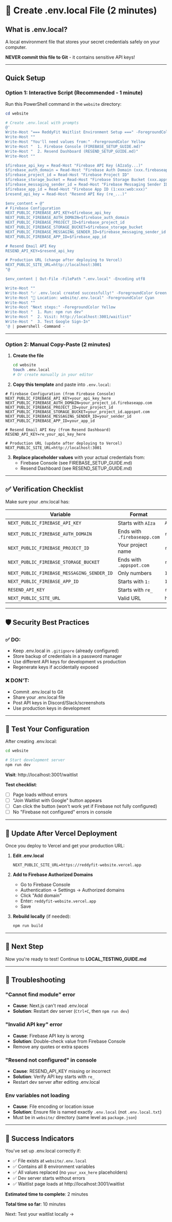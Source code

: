 # 🔐 Create .env.local File (2 minutes)

## What is .env.local?
A local environment file that stores your secret credentials safely on your computer.

**NEVER commit this file to Git** - it contains sensitive API keys!

---

## Quick Setup

### Option 1: Interactive Script (Recommended - 1 minute)

Run this PowerShell command in the `website` directory:

```powershell
cd website

# Create .env.local with prompts
@'
Write-Host "=== ReddyFit Waitlist Environment Setup ===" -ForegroundColor Cyan
Write-Host ""
Write-Host "You'll need values from:" -ForegroundColor Yellow
Write-Host "  1. Firebase Console (FIREBASE_SETUP_GUIDE.md)"
Write-Host "  2. Resend Dashboard (RESEND_SETUP_GUIDE.md)"
Write-Host ""

$firebase_api_key = Read-Host "Firebase API Key (AIzaSy...)"
$firebase_auth_domain = Read-Host "Firebase Auth Domain (xxx.firebaseapp.com)"
$firebase_project_id = Read-Host "Firebase Project ID"
$firebase_storage_bucket = Read-Host "Firebase Storage Bucket (xxx.appspot.com)"
$firebase_messaging_sender_id = Read-Host "Firebase Messaging Sender ID (numbers)"
$firebase_app_id = Read-Host "Firebase App ID (1:xxx:web:xxx)"
$resend_api_key = Read-Host "Resend API Key (re_...)"

$env_content = @"
# Firebase Configuration
NEXT_PUBLIC_FIREBASE_API_KEY=$firebase_api_key
NEXT_PUBLIC_FIREBASE_AUTH_DOMAIN=$firebase_auth_domain
NEXT_PUBLIC_FIREBASE_PROJECT_ID=$firebase_project_id
NEXT_PUBLIC_FIREBASE_STORAGE_BUCKET=$firebase_storage_bucket
NEXT_PUBLIC_FIREBASE_MESSAGING_SENDER_ID=$firebase_messaging_sender_id
NEXT_PUBLIC_FIREBASE_APP_ID=$firebase_app_id

# Resend Email API Key
RESEND_API_KEY=$resend_api_key

# Production URL (change after deploying to Vercel)
NEXT_PUBLIC_SITE_URL=http://localhost:3001
"@

$env_content | Out-File -FilePath ".env.local" -Encoding utf8

Write-Host ""
Write-Host "✅ .env.local created successfully!" -ForegroundColor Green
Write-Host "📁 Location: website/.env.local" -ForegroundColor Cyan
Write-Host ""
Write-Host "Next steps:" -ForegroundColor Yellow
Write-Host "  1. Run: npm run dev"
Write-Host "  2. Visit: http://localhost:3001/waitlist"
Write-Host "  3. Test Google Sign-In"
'@ | powershell -Command -
```

---

### Option 2: Manual Copy-Paste (2 minutes)

1. **Create the file**
   ```bash
   cd website
   touch .env.local
   # Or create manually in your editor
   ```

2. **Copy this template** and paste into `.env.local`:

```env
# Firebase Configuration (from Firebase Console)
NEXT_PUBLIC_FIREBASE_API_KEY=your_api_key_here
NEXT_PUBLIC_FIREBASE_AUTH_DOMAIN=your_project_id.firebaseapp.com
NEXT_PUBLIC_FIREBASE_PROJECT_ID=your_project_id
NEXT_PUBLIC_FIREBASE_STORAGE_BUCKET=your_project_id.appspot.com
NEXT_PUBLIC_FIREBASE_MESSAGING_SENDER_ID=your_sender_id
NEXT_PUBLIC_FIREBASE_APP_ID=your_app_id

# Resend Email API Key (from Resend Dashboard)
RESEND_API_KEY=re_your_api_key_here

# Production URL (update after deploying to Vercel)
NEXT_PUBLIC_SITE_URL=http://localhost:3001
```

3. **Replace placeholder values** with your actual credentials from:
   - Firebase Console (see FIREBASE_SETUP_GUIDE.md)
   - Resend Dashboard (see RESEND_SETUP_GUIDE.md)

---

## ✅ Verification Checklist

Make sure your .env.local has:

| Variable | Format | Example |
|----------|--------|---------|
| `NEXT_PUBLIC_FIREBASE_API_KEY` | Starts with `AIza` | `AIzaSyBxxx...` |
| `NEXT_PUBLIC_FIREBASE_AUTH_DOMAIN` | Ends with `.firebaseapp.com` | `reddyfit.firebaseapp.com` |
| `NEXT_PUBLIC_FIREBASE_PROJECT_ID` | Your project name | `reddyfit-waitlist` |
| `NEXT_PUBLIC_FIREBASE_STORAGE_BUCKET` | Ends with `.appspot.com` | `reddyfit.appspot.com` |
| `NEXT_PUBLIC_FIREBASE_MESSAGING_SENDER_ID` | Only numbers | `123456789` |
| `NEXT_PUBLIC_FIREBASE_APP_ID` | Starts with `1:` | `1:123:web:abc` |
| `RESEND_API_KEY` | Starts with `re_` | `re_abc123...` |
| `NEXT_PUBLIC_SITE_URL` | Valid URL | `http://localhost:3001` |

---

## 🛡️ Security Best Practices

### ✅ DO:
- Keep .env.local in `.gitignore` (already configured)
- Store backup of credentials in a password manager
- Use different API keys for development vs production
- Regenerate keys if accidentally exposed

### ❌ DON'T:
- Commit .env.local to Git
- Share your .env.local file
- Post API keys in Discord/Slack/screenshots
- Use production keys in development

---

## 🧪 Test Your Configuration

After creating .env.local:

```bash
cd website

# Start development server
npm run dev
```

**Visit**: http://localhost:3001/waitlist

**Test checklist**:
- [ ] Page loads without errors
- [ ] "Join Waitlist with Google" button appears
- [ ] Can click the button (won't work yet if Firebase not fully configured)
- [ ] No "Firebase not configured" errors in console

---

## 🔄 Update After Vercel Deployment

Once you deploy to Vercel and get your production URL:

1. **Edit .env.local**
   ```env
   NEXT_PUBLIC_SITE_URL=https://reddyfit-website.vercel.app
   ```

2. **Add to Firebase Authorized Domains**
   - Go to Firebase Console
   - Authentication → Settings → Authorized domains
   - Click "Add domain"
   - Enter: `reddyfit-website.vercel.app`
   - Save

3. **Rebuild locally** (if needed):
   ```bash
   npm run build
   ```

---

## 📝 Next Step

Now you're ready to test! Continue to **LOCAL_TESTING_GUIDE.md**

---

## 🐛 Troubleshooting

### "Cannot find module" error
- **Cause**: Next.js can't read .env.local
- **Solution**: Restart dev server (`Ctrl+C`, then `npm run dev`)

### "Invalid API key" error
- **Cause**: Firebase API key is wrong
- **Solution**: Double-check value from Firebase Console
- Remove any quotes or extra spaces

### "Resend not configured" in console
- **Cause**: RESEND_API_KEY missing or incorrect
- **Solution**: Verify API key starts with `re_`
- Restart dev server after editing .env.local

### Env variables not loading
- **Cause**: File encoding or location issue
- **Solution**: Ensure file is named exactly `.env.local` (not `.env.local.txt`)
- Must be in `website/` directory (same level as `package.json`)

---

## 🎉 Success Indicators

You've set up .env.local correctly if:
- ✅ File exists at `website/.env.local`
- ✅ Contains all 8 environment variables
- ✅ All values replaced (no `your_xxx_here` placeholders)
- ✅ Dev server starts without errors
- ✅ Waitlist page loads at http://localhost:3001/waitlist

**Estimated time to complete**: 2 minutes

**Total time so far**: 10 minutes

Next: Test your waitlist locally →
